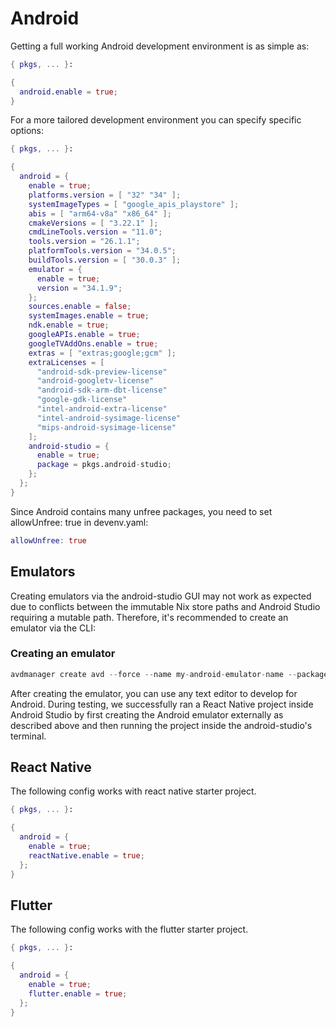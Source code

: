 # Android

Getting a full working Android development environment is as simple as:

```nix title="devenv.nix"
{ pkgs, ... }:

{
  android.enable = true;
}
```

For a more tailored development environment you can specify specific options:

```nix title="devenv.nix"
{ pkgs, ... }:

{
  android = {
    enable = true;
    platforms.version = [ "32" "34" ];
    systemImageTypes = [ "google_apis_playstore" ];
    abis = [ "arm64-v8a" "x86_64" ];
    cmakeVersions = [ "3.22.1" ];
    cmdLineTools.version = "11.0";
    tools.version = "26.1.1";
    platformTools.version = "34.0.5";
    buildTools.version = [ "30.0.3" ];
    emulator = {
      enable = true;
      version = "34.1.9";
    };
    sources.enable = false;
    systemImages.enable = true;
    ndk.enable = true;
    googleAPIs.enable = true;
    googleTVAddOns.enable = true;
    extras = [ "extras;google;gcm" ];
    extraLicenses = [
      "android-sdk-preview-license"
      "android-googletv-license"
      "android-sdk-arm-dbt-license"
      "google-gdk-license"
      "intel-android-extra-license"
      "intel-android-sysimage-license"
      "mips-android-sysimage-license"
    ];
    android-studio = {
      enable = true;
      package = pkgs.android-studio;
    };
  };
}
```

Since Android contains many unfree packages, you need to set allowUnfree: true in devenv.yaml:

```nix title="devenv.yaml"
allowUnfree: true
```

## Emulators

Creating emulators via the android-studio GUI may not work as expected due to conflicts between the immutable Nix store paths and Android Studio requiring a mutable path. Therefore, it's recommended to create an emulator via the CLI:

### Creating an emulator
```nix title="bash"
avdmanager create avd --force --name my-android-emulator-name --package 'system-images;android-32;google_apis_playstore;x86_64'
```

After creating the emulator, you can use any text editor to develop for Android. During testing, we successfully ran a React Native project inside Android Studio by first creating the Android emulator externally as described above and then running the project inside the android-studio's terminal.

## React Native
The following config works with react native starter project.
```nix title="devenv.nix"
{ pkgs, ... }:

{
  android = {
    enable = true;
    reactNative.enable = true;
  };
}
```

## Flutter

The following config works with the flutter starter project.

```nix title="devenv.nix"
{ pkgs, ... }:

{
  android = {
    enable = true;
    flutter.enable = true;
  };
}
```
